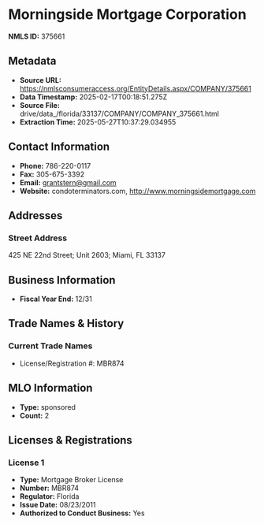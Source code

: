 # Morningside Mortgage Corporation

**NMLS ID:** 375661

## Metadata
- **Source URL:** https://nmlsconsumeraccess.org/EntityDetails.aspx/COMPANY/375661
- **Data Timestamp:** 2025-02-17T00:18:51.275Z
- **Source File:** drive/data_/florida/33137/COMPANY/COMPANY_375661.html
- **Extraction Time:** 2025-05-27T10:37:29.034955

## Contact Information
- **Phone:** 786-220-0117
- **Fax:** 305-675-3392
- **Email:** grantstern@gmail.com
- **Website:** condoterminators.com, http://www.morningsidemortgage.com

## Addresses
### Street Address
425 NE 22nd Street; Unit 2603; Miami, FL 33137

## Business Information
- **Fiscal Year End:** 12/31

## Trade Names & History
### Current Trade Names
- License/Registration #: MBR874

## MLO Information
- **Type:** sponsored
- **Count:** 2

## Licenses & Registrations

### License 1
- **Type:** Mortgage Broker License
- **Number:** MBR874
- **Regulator:** Florida
- **Issue Date:** 08/23/2011
- **Authorized to Conduct Business:** Yes
